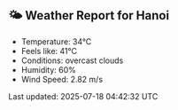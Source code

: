 <!-- WEATHER-START -->
## 🌤 Weather Report for Hanoi

- Temperature: 34°C
- Feels like: 41°C
- Conditions: overcast clouds
- Humidity: 60%
- Wind Speed: 2.82 m/s

Last updated: 2025-07-18 04:42:32 UTC
<!-- WEATHER-END -->
